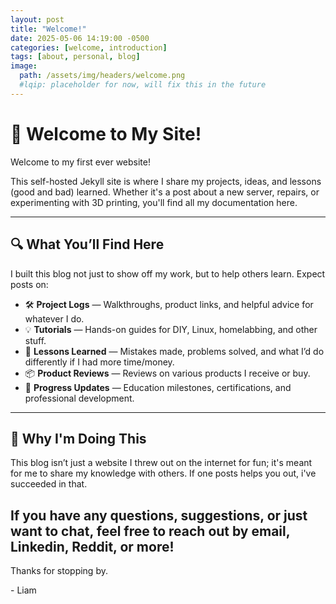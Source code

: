 ```yaml
---
layout: post
title: "Welcome!"
date: 2025-05-06 14:19:00 -0500
categories: [welcome, introduction]
tags: [about, personal, blog]
image:
  path: /assets/img/headers/welcome.png
  #lqip: placeholder for now, will fix this in the future
---
```


# 👋 Welcome to My Site!

Welcome to my first ever website!

This self-hosted Jekyll site is where I share my projects, ideas, and lessons (good and bad) learned. Whether it's a post about a new server, repairs, or experimenting with 3D printing, you'll find all my documentation here.

---

## 🔍 What You’ll Find Here

I built this blog not just to show off my work, but to help others learn. Expect posts on:

- 🛠️ **Project Logs** — Walkthroughs, product links, and helpful advice for whatever I do.
- 💡 **Tutorials** — Hands-on guides for DIY, Linux, homelabbing, and other stuff.
- 🧠 **Lessons Learned** — Mistakes made, problems solved, and what I’d do differently if I had more time/money.
- 📦 **Product Reviews** — Reviews on various products I receive or buy.
- 🚀 **Progress Updates** — Education milestones, certifications, and professional development.

---

## 🙋 Why I'm Doing This

This blog isn’t just a website I threw out on the internet for fun; it's meant for me to share my knowledge with others. If one posts helps you out, i've succeeded in that.

If you have any questions, suggestions, or just want to chat, feel free to reach out by email, Linkedin, Reddit, or more!
---

Thanks for stopping by.

\- Liam

